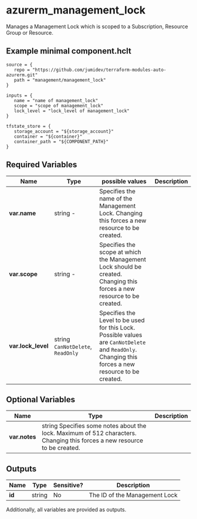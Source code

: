 # azurerm_management_lock

Manages a Management Lock which is scoped to a Subscription, Resource Group or Resource.

## Example minimal component.hclt

```hcl
source = {
   repo = "https://github.com/jumidev/terraform-modules-auto-azurerm.git" 
   path = "management/management_lock" 
}

inputs = {
   name = "name of management_lock" 
   scope = "scope of management_lock" 
   lock_level = "lock_level of management_lock" 
}

tfstate_store = {
   storage_account = "${storage_account}" 
   container = "${container}" 
   container_path = "${COMPONENT_PATH}" 
}

```

## Required Variables

| Name | Type |  possible values |  Description |
| ---- | --------- |  ----------- | ----------- |
| **var.name** | string  -  |  Specifies the name of the Management Lock. Changing this forces a new resource to be created. | 
| **var.scope** | string  -  |  Specifies the scope at which the Management Lock should be created. Changing this forces a new resource to be created. | 
| **var.lock_level** | string  `CanNotDelete`, `ReadOnly`  |  Specifies the Level to be used for this Lock. Possible values are `CanNotDelete` and `ReadOnly`. Changing this forces a new resource to be created. | 

## Optional Variables

| Name | Type |  Description |
| ---- | --------- |  ----------- |
| **var.notes** | string  Specifies some notes about the lock. Maximum of 512 characters. Changing this forces a new resource to be created. | 



## Outputs

| Name | Type | Sensitive? | Description |
| ---- | ---- | --------- | --------- |
| **id** | string | No  | The ID of the Management Lock | 

Additionally, all variables are provided as outputs.
